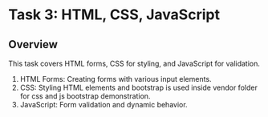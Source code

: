 # Task 3: HTML, CSS, JavaScript

## Overview

This task covers HTML forms, CSS for styling, and JavaScript for validation.

1. HTML Forms: Creating forms with various input elements.
2. CSS: Styling HTML elements and bootstrap is used inside vendor folder for css and js bootstrap demonstration.
3. JavaScript: Form validation and dynamic behavior.
